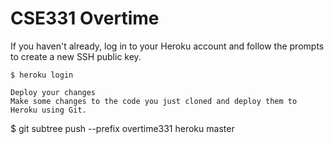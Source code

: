 # CSE331 Overtime

If you haven't already, log in to your Heroku account and follow the prompts to create a new SSH public key.
```
$ heroku login
```

```
Deploy your changes
Make some changes to the code you just cloned and deploy them to Heroku using Git.
```
$ git subtree push --prefix overtime331 heroku master
```